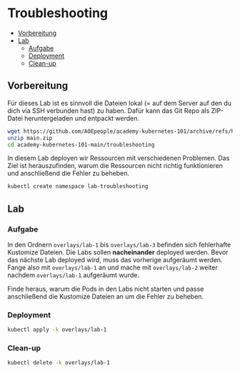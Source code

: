 # Troubleshooting

<!-- BEGIN mktoc -->

- [Vorbereitung](#vorbereitung)
- [Lab](#lab)
  - [Aufgabe](#aufgabe)
  - [Deployment](#deployment)
  - [Clean-up](#clean-up)
<!-- END mktoc -->

## Vorbereitung

Für dieses Lab ist es sinnvoll die Dateien lokal (= auf dem Server auf den du dich via SSH verbunden hast) zu haben. Dafür kann das Git Repo als ZIP-Datei heruntergeladen und entpackt werden.

```sh
wget https://github.com/AOEpeople/academy-kubernetes-101/archive/refs/heads/main.zip
unzip main.zip
cd academy-kubernetes-101-main/troubleshooting
```

In diesem Lab deployen wir Ressourcen mit verschiedenen Problemen. Das Ziel ist herauszufinden, warum die Ressourcen nicht richtig funktionieren und anschließend die Fehler zu beheben.

```sh 
kubectl create namespace lab-troubleshooting
```

## Lab

### Aufgabe

In den Ordnern `overlays/lab-1` bis `overlays/lab-3` befinden sich fehlerhafte Kustomize Dateien.
Die Labs sollen **nacheinander** deployed werden. Bevor das nächste Lab deployed wird, muss das vorherige aufgeräumt werden. Fange also mit `overlays/lab-1` an und mache mit `overlays/lab-2` weiter nachdem `overlays/lab-1` aufgeräumt wurde.

Finde heraus, warum die Pods in den Labs nicht starten und passe anschließend die Kustomize Dateien an um die Fehler zu beheben.

### Deployment

```sh
kubectl apply -k overlays/lab-1
```

### Clean-up

```sh
kubectl delete -k overlays/lab-1
```